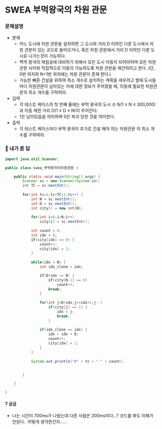 # SWEA 부먹왕국의 차원 관문

### 문제설명

- 문제
  - 어느 도시에 차원 관문을 설치하면 그 도시와 거리 D 이하인 다른 도시에서 차원 관문이 있는 곳으로 들어오거나, 혹은 차원 관문에서 거리 D 이하인 다른 도시로 나가는것이 가능하다.
  - 찍먹 왕국의 재침공에 대비하기 위해서 모든 도시 이동이 되어야하며 모든 차원 관문 사이와 직접적으로 이동이 가능하도록 차원 관문을 재건하려고 한다. (단, 0번 위치와 N+1번 위치에는 차원 관문이 존재 한다.) 
  - 가능한 빠른 건설을 위하여 최소 개수로 설치하는 계획을 세우려고 할때 도시들마다 차원관문이 남아있는 지에 대한 정보가 주어졌을 때, 이동에 필요한 차원관문의 최소 개수를 구하여라.
- 입력
  - 각 테스트 케이스의 첫 번째 줄에는 부먹 왕국의 도시 수 N(1 ≤ N ≤ 300,000)과 이동 제한 거리 D(1 ≤ D ≤ N)이 주어진다.
  - 1은 남아있음을 의미하며 0은 파괴 당한 것을 의미한다.
- 출력
  - 각 테스트 케이스마다 부먹 왕국이 추가로 건설 해야 하는 차원관문 의 최소 개수를 구하여라.



### :full_moon_with_face: 내가 푼 답

```java
import java.util.Scanner;

public class swea_부먹왕국의차원관문 {

	public static void main(String[] args) {
		Scanner sc = new Scanner(System.in);
		int TC = sc.nextInt();
		
		for(int tc=1;tc<TC+1;tc++) {
			int N = sc.nextInt();
			int D = sc.nextInt();
			int city[] = new int[N];	
			
			for(int i=0;i<N;i++)
				city[i] = sc.nextInt();
			
			int count = 0;
			int idx = 0;
			if(city[idx] == 0) {
				count++;
				city[idx] = 1;
			}
			
			while(idx < N) {
				int idx_clone = idx;

				if(D+idx >= N) {
					if(city[N-1] == 0)
						count++;
					break;
				}
				
				for(int j=D+idx;j>=idx+1;j--)
					if(city[j] == 1) {
						idx = j;
						break;
					}
				
				if(idx_clone == idx) {
					idx = idx + D;
					count++;
					city[idx] = 1;
				}
			}
			
			System.out.println("#" + tc + " " + count);
			
			
		}

	}

}
```



#### :grey_question: 궁금

- 나는 시간이 700ms가 나왔는데 다른 사람은 200ms이다...? 코드를 봐도 이해가 안된다.. 어떻게 생각한건지......